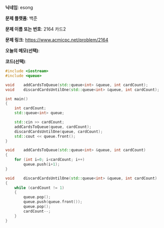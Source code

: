 **닉네임**: esong

**문제 플랫폼**: 백준

**문제 이름 또는 번호**: 2164 카드2

**문제 링크**: https://www.acmicpc.net/problem/2164

**오늘의 메모(선택)**:

**코드(선택)**:

```c++
#include <iostream>
#include <queue>

void	addCardsToQueue(std::queue<int> &queue, int cardCount);
void	discardCardsUntilOne(std::queue<int> &queue, int cardCount);

int	main()
{
	int	cardCount;
	std::queue<int>	queue;

	std::cin >> cardCount;
	addCardsToQueue(queue, cardCount);
	discardCardsUntilOne(queue, cardCount);
	std::cout << queue.front();
}

void	addCardsToQueue(std::queue<int> &queue, int cardCount)
{
	for (int i=0; i<cardCount; i++)
		queue.push(i+1);
}

void	discardCardsUntilOne(std::queue<int> &queue, int cardCount)
{
	while (cardCount != 1)
	{
		queue.pop();
		queue.push(queue.front());
		queue.pop();
		cardCount--;
	}
}
```
